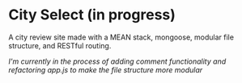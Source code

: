 # City Select (in progress)

A city review site made with a MEAN stack, mongoose, modular file structure, and RESTful routing.

*I'm currently in the process of adding comment functionality and refactoring app.js to make the file structure more modular* 
